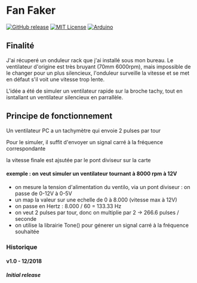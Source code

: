 # Fan Faker

[![GitHub release](http://img.shields.io/badge/Version-1.0-brightgreen.svg)][release]
[![MIT License](http://img.shields.io/badge/license-MIT-blue.svg)][license] 
[![Arduino](https://img.shields.io/badge/Arduino-Nano-red.svg)][Arduino]


[release]: https://github.com/lordzurp/Fan_Faker/releases
[license]: https://raw.githubusercontent.com/lordzurp/DishWarrior/master/LICENSE
[arduino]: https://www.arduino.cc/en/Guide/ArduinoNano

## Finalité
J'ai récuperé un onduleur rack que j'ai installé sous mon bureau. Le ventilateur d'origine est très bruyant (70mm 6000rpm), mais impossible de le changer pour un plus silencieux, l'onduleur surveille la vitesse et se met en défaut s'il voit une vitesse trop lente.

L'idée a été de simuler un ventilateur rapide sur la broche tachy, tout en isntallant un ventilateur silencieux en parrallèle.
## Principe de fonctionnement
Un ventilateur PC a un tachymètre qui envoie 2 pulses par tour

Pour le simuler, il suffit d'envoyer un signal carré à la fréquence correspondante

la vitesse finale est ajsutée par le pont diviseur sur la carte

#### exemple : on veut simuler un ventilateur tournant à 8000 rpm à 12V
- on mesure la tension d'alimentation du ventilo, via un pont diviseur : on passe de 0-12V à 0-5V
- un map la valeur sur une echelle de 0 à 8.000 (vitesse max à 12V)
- on passe en Hertz : 8.000 / 60 = 133.33 Hz
- on veut 2 pulses par tour, donc on multiplie par 2 -> 266.6 pulses / seconde
- on utilise la librairie Tone() pour génerer un signal carré à la fréquence souhaitée

### Historique

#### v1.0 - 12/2018

##### Initial release
